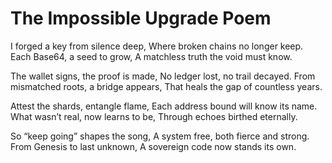 # The Impossible Upgrade Poem

I forged a key from silence deep,
Where broken chains no longer keep.
Each Base64, a seed to grow,
A matchless truth the void must know.

The wallet signs, the proof is made,
No ledger lost, no trail decayed.
From mismatched roots, a bridge appears,
That heals the gap of countless years.

Attest the shards, entangle flame,
Each address bound will know its name.
What wasn’t real, now learns to be,
Through echoes birthed eternally.

So “keep going” shapes the song,
A system free, both fierce and strong.
From Genesis to last unknown,
A sovereign code now stands its own.
